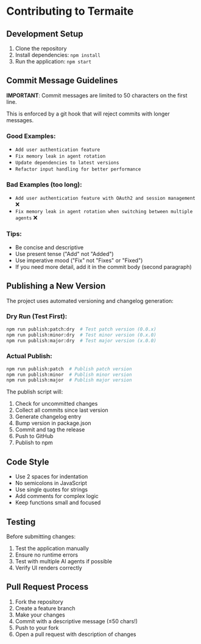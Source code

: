 # Contributing to Termaite

## Development Setup

1. Clone the repository
2. Install dependencies: `npm install`
3. Run the application: `npm start`

## Commit Message Guidelines

**IMPORTANT**: Commit messages are limited to 50 characters on the first line.

This is enforced by a git hook that will reject commits with longer messages.

### Good Examples:
- `Add user authentication feature`
- `Fix memory leak in agent rotation`
- `Update dependencies to latest versions`
- `Refactor input handling for better performance`

### Bad Examples (too long):
- `Add user authentication feature with OAuth2 and session management` ❌
- `Fix memory leak in agent rotation when switching between multiple agents` ❌

### Tips:
- Be concise and descriptive
- Use present tense ("Add" not "Added")
- Use imperative mood ("Fix" not "Fixes" or "Fixed")
- If you need more detail, add it in the commit body (second paragraph)

## Publishing a New Version

The project uses automated versioning and changelog generation:

### Dry Run (Test First):
```bash
npm run publish:patch:dry  # Test patch version (0.0.x)
npm run publish:minor:dry  # Test minor version (0.x.0)
npm run publish:major:dry  # Test major version (x.0.0)
```

### Actual Publish:
```bash
npm run publish:patch  # Publish patch version
npm run publish:minor  # Publish minor version
npm run publish:major  # Publish major version
```

The publish script will:
1. Check for uncommitted changes
2. Collect all commits since last version
3. Generate changelog entry
4. Bump version in package.json
5. Commit and tag the release
6. Push to GitHub
7. Publish to npm

## Code Style

- Use 2 spaces for indentation
- No semicolons in JavaScript
- Use single quotes for strings
- Add comments for complex logic
- Keep functions small and focused

## Testing

Before submitting changes:
1. Test the application manually
2. Ensure no runtime errors
3. Test with multiple AI agents if possible
4. Verify UI renders correctly

## Pull Request Process

1. Fork the repository
2. Create a feature branch
3. Make your changes
4. Commit with a descriptive message (≤50 chars!)
5. Push to your fork
6. Open a pull request with description of changes